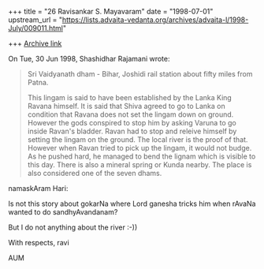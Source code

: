 +++
title = "26 Ravisankar S. Mayavaram"
date = "1998-07-01"
upstream_url = "https://lists.advaita-vedanta.org/archives/advaita-l/1998-July/009011.html"

+++
[Archive link](https://lists.advaita-vedanta.org/archives/advaita-l/1998-July/009011.html)

On Tue, 30 Jun 1998, Shashidhar Rajamani wrote:
>
> <quote>
>
> Sri Vaidyanath dham - Bihar, Joshidi rail station about
> fifty miles from Patna.
>
> This lingam is said to have been established by
> the Lanka King Ravana himself. It is said that
> Shiva agreed to go to Lanka on condition that
> Ravana does not set the lingam down on ground.
> However the gods conspired to stop him by asking
> Varuna to go inside Ravan's bladder. Ravan
> had to stop and releive himself by setting the
> lingam on the ground. The local river is the proof of
> that. However when Ravan tried to pick up the lingam,
> it would not budge. As he pushed hard, he
> managed to bend the lignam which is visible to this day.
> There is also a mineral spring or Kunda
> nearby. The place is also considered one of the seven dhams.
>
> <end quote>
>
namaskAram Hari:

Is not this story about gokarNa where Lord ganesha tricks him when rAvaNa
wanted to do sandhyAvandanam?

But I do not anything about the river :-))

With respects,
ravi

AUM

